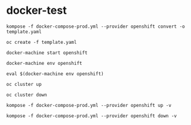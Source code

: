 # docker-test

    kompose -f docker-compose-prod.yml --provider openshift convert -o template.yaml

    oc create -f template.yaml

    docker-machine start openshift

    docker-machine env openshift

    eval $(docker-machine env openshift)

    oc cluster up

    oc cluster down

    kompose -f docker-compose-prod.yml --provider openshift up -v

    kompose -f docker-compose-prod.yml --provider openshift down -v